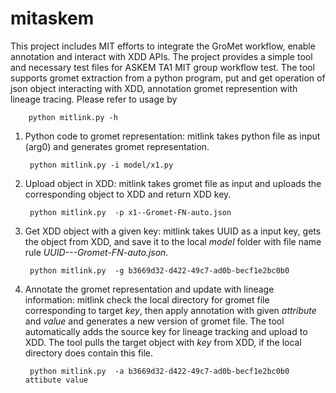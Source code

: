 # mitaskem

This project includes MIT efforts to integrate the GroMet workflow, enable annotation and interact with XDD APIs. The project provides a simple tool and necessary test files for ASKEM TA1 MIT group workflow test.
The tool supports gromet extraction from a python program, put and get operation of json object interacting with XDD, annotation gromet represention with lineage tracing. Please refer to usage by  



        python mitlink.py -h


1. Python code to gromet representation: mitlink takes python file as input (arg0) and generates gromet representation.



        python mitlink.py -i model/x1.py 


    

        

2. Upload object in XDD: mitlink takes gromet file as input and uploads the corresponding object to XDD and return XDD key. 



        python mitlink.py  -p x1--Gromet-FN-auto.json 



        
        


3. Get XDD object with a given key: mitlink takes UUID as a input key, gets the object from XDD, and save it to the local _model_ folder with file name rule _UUID---Gromet-FN-auto.json_.



        python mitlink.py  -g b3669d32-d422-49c7-ad0b-becf1e2bc0b0



        
        


4. Annotate the gromet representation and update with lineage information: mitlink check the local directory for gromet file corresponding to target _key_, 
then apply annotation with given _attribute_ and _value_ and generates a new version of gromet file. 
The tool automatically adds the source key for lineage tracking and upload to XDD. 
The tool pulls the target object with _key_ from XDD, if the local directory does contain this file. 



        python mitlink.py  -a b3669d32-d422-49c7-ad0b-becf1e2bc0b0 attibute value



        
        


